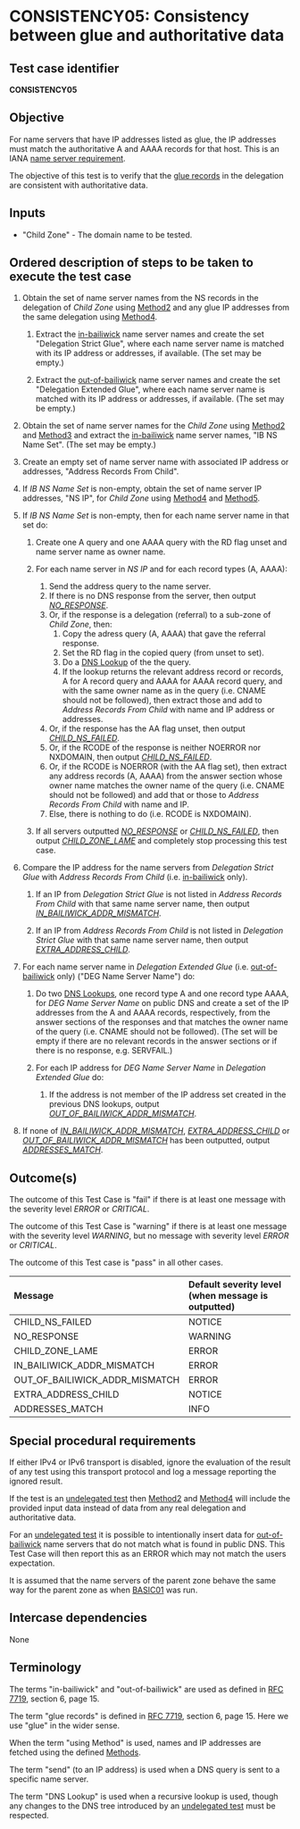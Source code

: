 # CONSISTENCY05: Consistency between glue and authoritative data

## Test case identifier

**CONSISTENCY05**

## Objective

For name servers that have IP addresses listed as glue, the IP addresses must
match the authoritative A and AAAA records for that host. This is an IANA 
[name server requirement].

The objective of this test is to verify that the [glue records][terminology] 
in the delegation are consistent with authoritative data.

## Inputs

* "Child Zone" - The domain name to be tested.

## Ordered description of steps to be taken to execute the test case
1. Obtain the set of name server names from the NS records in the 
   delegation of *Child Zone* using [Method2] and any glue IP addresses
   from the same delegation using [Method4].

   1. Extract the [in-bailiwick][terminology] name server names and create the set
      "Delegation Strict Glue", where each name server name 
      is matched with its IP address or addresses, if available. (The 
      set may be empty.)

   2. Extract the [out-of-bailiwick][terminology] name server names and create the 
      set "Delegation Extended Glue", where each name server name 
      is matched with its IP address or addresses, if available. (The 
      set may be empty.)

2. Obtain the set of name server names for the *Child Zone* using
   [Method2] and [Method3] and extract the [in-bailiwick][terminology] name 
   server names, "IB NS Name Set". (The set may be empty.)

3. Create an empty set of name server name with associated IP address
   or addresses, "Address Records From Child".

4. If *IB NS Name Set* is non-empty, obtain the set of name server IP 
   addresses, "NS IP", for *Child Zone* using [Method4] and [Method5].

5. If *IB NS Name Set* is non-empty, then for each name server name in
   that set do:

   1. Create one A query and one AAAA query with the RD flag unset
      and name server name as owner name.

   2. For each name server in *NS IP* and for each record 
      types (A, AAAA):
      1. Send the address query to the name server.
      2. If there is no DNS response from the server, then
         output *[NO_RESPONSE]*.
      3. Or, if the response is a delegation (referral) to a 
         sub-zone of *Child Zone*, then:
         1. Copy the adress query (A, AAAA) that gave the referral
            response.
         2. Set the RD flag in the copied query (from unset to set).
         3. Do a [DNS Lookup][terminology] of the the query.
         4. If the lookup returns the relevant address record or records,
            A for A record query and AAAA for AAAA record query, and 
            with the same owner name as in the query (i.e. CNAME should
            not be followed), then extract those and add to 
            *Address Records From Child* with name and IP 
            address or addresses.
      4. Or, if the response has the AA flag unset, then
         output *[CHILD_NS_FAILED]*. 
      5. Or, if the RCODE of the response is neither NOERROR nor 
         NXDOMAIN, then output *[CHILD_NS_FAILED]*.
      6. Or, if the RCODE is NOERROR (with the AA flag set), then
         extract any address records (A, AAAA) from the answer
         section whose owner name matches the owner name 
         of the query (i.e. CNAME should not be followed) and add 
         that or those to *Address Records From Child* with name and IP. 
      7. Else, there is nothing to do (i.e. RCODE is NXDOMAIN).

   3. If all servers outputted *[NO_RESPONSE]* or *[CHILD_NS_FAILED]*, 
      then output *[CHILD_ZONE_LAME]* and completely stop processing 
      this test case.

6. Compare the IP address for the name servers from 
   *Delegation Strict Glue* with *Address Records From Child*
   (i.e. [in-bailiwick][terminology] only).

   1. If an IP from *Delegation Strict Glue* is not listed in 
      *Address Records From Child* with that same name server name, 
      then output *[IN_BAILIWICK_ADDR_MISMATCH]*.

   2. If an IP from *Address Records From Child* is not listed in
      *Delegation Strict Glue* with that same name server name, then 
      output *[EXTRA_ADDRESS_CHILD]*.

7. For each name server name in *Delegation Extended Glue* 
   (i.e. [out-of-bailiwick][terminology] only) ("DEG Name Server Name") do: 

   1. Do two [DNS Lookups][terminology], one record type A and one record type 
      AAAA, for *DEG Name Server Name* on public DNS and create a
      set of the IP addresses from the A and AAAA records, respectively,
      from the answer sections of the responses and that matches
      the owner name of the query (i.e. CNAME should not be followed). 
      (The set will be empty if there are no relevant records in the
      answer sections or if there is no response, e.g. SERVFAIL.)

   2. For each IP address for *DEG Name Server Name* in
      *Delegation Extended Glue* do:
      1. If the address is not member of the IP address set created
         in the previous DNS lookups, output 
         *[OUT_OF_BAILIWICK_ADDR_MISMATCH]*.

8. If none of *[IN_BAILIWICK_ADDR_MISMATCH]*, *[EXTRA_ADDRESS_CHILD]* 
   or *[OUT_OF_BAILIWICK_ADDR_MISMATCH]* has been outputted, output 
   *[ADDRESSES_MATCH]*.


## Outcome(s)

The outcome of this Test Case is "fail" if there is at least one message
with the severity level *ERROR* or *CRITICAL*.

The outcome of this Test Case is "warning" if there is at least one message
with the severity level *WARNING*, but no message with severity level
*ERROR* or *CRITICAL*.

The outcome of this Test case is "pass" in all other cases.

Message                           | Default severity level (when message is outputted)
:---------------------------------|:-----------------------------------
CHILD_NS_FAILED                   | NOTICE
NO_RESPONSE                       | WARNING
CHILD_ZONE_LAME                   | ERROR
IN_BAILIWICK_ADDR_MISMATCH        | ERROR
OUT_OF_BAILIWICK_ADDR_MISMATCH    | ERROR
EXTRA_ADDRESS_CHILD               | NOTICE
ADDRESSES_MATCH                   | INFO

## Special procedural requirements	

If either IPv4 or IPv6 transport is disabled, ignore the evaluation of the
result of any test using this transport protocol and log a message reporting
the ignored result.

If the test is an [undelegated test] then [Method2] and [Method4] will 
include the provided input data instead of data from any real delegation
and authoritative data.

For an [undelegated test] it is possible to intentionally insert data
for [out-of-bailiwick][terminology] name servers that do not match what is found in
public DNS. This Test Case will then report this as an ERROR which
may not match the users expectation.

It is assumed that the name servers of the parent zone behave the same way 
for the parent zone as when [BASIC01] was run.

## Intercase dependencies

None


## Terminology

The terms "in-bailiwick" and "out-of-bailiwick" are used as defined
in [RFC 7719], section 6, page 15.

The term "glue records" is defined in [RFC 7719], section 6, page 15.
Here we use "glue" in the wider sense.

When the term "using Method" is used, names and IP addresses are fetched
using the defined [Methods].

The term "send" (to an IP address) is used when a DNS query is sent to
a specific name server.

The term "DNS Lookup" is used when a recursive lookup is used, though
any changes to the DNS tree introduced by an [undelegated test] must be
respected.


[BASIC01]:                  ../Basic-TP/basic01.md
[DELEGATION05]:             ../Delegation-TP/delegation05.md
[Methods]:                  ../Methods.md
[Method2]:                  ../Methods.md#method-2-obtain-glue-name-records-from-parent
[Method3]:                  ../Methods.md#method-3-obtain-name-servers-from-child
[Method4]:                  ../Methods.md#method-4-obtain-glue-address-records-from-parent
[Method5]:                  ../Methods.md#method-5-obtain-the-name-server-address-records-from-child
[name server requirement]:  https://www.iana.org/help/nameserver-requirements
[RFC 7719]:                 https://tools.ietf.org/html/rfc7719
[terminology]:              #terminology
[undelegated test]:         ../../test-types/undelegated-test.md

[CHILD_NS_FAILED]:                #outcomes
[NO_RESPONSE]:                    #outcomes
[CHILD_ZONE_LAME]:                #outcomes
[IN_BAILIWICK_ADDR_MISMATCH]:     #outcomes
[OUT_OF_BAILIWICK_ADDR_MISMATCH]: #outcomes
[EXTRA_ADDRESS_CHILD]:            #outcomes
[UNDEL_OOB_ADDR_MISMATCH]:        #outcomes
[ADDRESSES_MATCH]:                #outcomes


